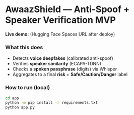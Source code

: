 # AwaazShield — Anti-Spoof + Speaker Verification MVP

**Live demo:** (Hugging Face Spaces URL after deploy)

### What this does
- Detects **voice deepfakes** (calibrated anti-spoof)
- Verifies **speaker similarity** (ECAPA-TDNN)
- Checks a **spoken passphrase** (digits) via Whisper
- Aggregates to a final **risk** + **Safe/Caution/Danger** label

### How to run (local)
```bash
cd app
python -m pip install -r requirements.txt
python app.py
